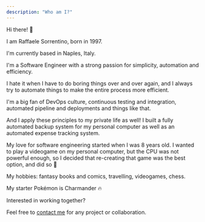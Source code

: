 ```yaml
---
description: "Who am I?"
---
```


Hi there! 👋

I am Raffaele Sorrentino, born in 1997.

I'm currently based in Naples, Italy.


I'm a Software Engineer with a strong passion for simplicity, automation and efficiency.

I hate it when I have to do boring things over and over again, and I always try to automate things to make the entire process more efficient.

I'm a big fan of DevOps culture, continuous testing and integration, automated pipeline and deployments and things like that.

And I apply these principles to my private life as well! I built a fully automated backup system for my personal computer as well as an automated expense tracking system.


My love for software engineering started when I was 8 years old. I wanted to play a videogame on my personal computer, but the CPU was not powerful enough, so I decided that re-creating that game was the best option, and did so 🤔


My hobbies: fantasy books and comics, travelling, videogames, chess.

My starter Pokémon is Charmander 🔥


Interested in working together?

Feel free to <a href="../contactme.html">contact me</a> for any project or collaboration.
